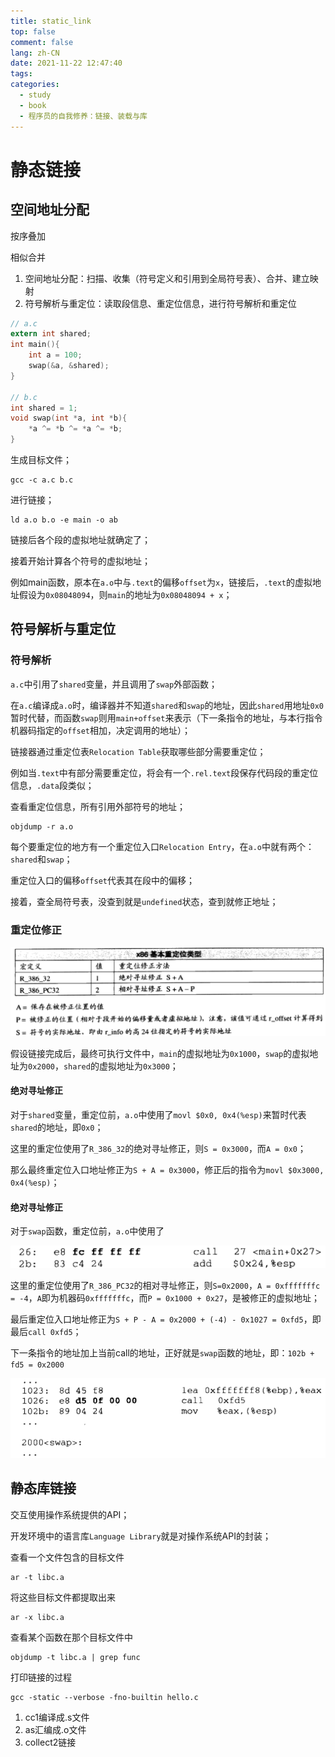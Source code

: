 ```yaml
---
title: static_link
top: false
comment: false
lang: zh-CN
date: 2021-11-22 12:47:40
tags:
categories:
  - study
  - book
  - 程序员的自我修养：链接、装载与库
---
```


# 静态链接

## 空间地址分配

按序叠加

相似合并

1. 空间地址分配：扫描、收集（符号定义和引用到全局符号表）、合并、建立映射
2. 符号解析与重定位：读取段信息、重定位信息，进行符号解析和重定位

```c
// a.c
extern int shared;
int main(){
    int a = 100;
    swap(&a, &shared);
}

// b.c
int shared = 1;
void swap(int *a, int *b){
    *a ^= *b ^= *a ^= *b;
}
```

生成目标文件；

```
gcc -c a.c b.c
```

进行链接；

```
ld a.o b.o -e main -o ab
```

链接后各个段的虚拟地址就确定了；

接着开始计算各个符号的虚拟地址；

例如main函数，原本在`a.o`中与`.text`的偏移`offset`为`x`，链接后，`.text`的虚拟地址假设为`0x08048094`，则`main`的地址为`0x08048094 + x`；

## 符号解析与重定位

### 符号解析

`a.c`中引用了`shared`变量，并且调用了`swap`外部函数；

在`a.c`编译成`a.o`时，编译器并不知道`shared`和`swap`的地址，因此`shared`用地址`0x0`暂时代替，而函数`swap`则用`main+offset`来表示（下一条指令的地址，与本行指令机器码指定的`offset`相加，决定调用的地址）；

链接器通过重定位表`Relocation Table`获取哪些部分需要重定位；

例如当`.text`中有部分需要重定位，将会有一个`.rel.text`段保存代码段的重定位信息，`.data`段类似；

查看重定位信息，所有引用外部符号的地址；

```
objdump -r a.o
```

每个要重定位的地方有一个重定位入口`Relocation Entry`，在`a.o`中就有两个：`shared`和`swap`；

重定位入口的偏移`offset`代表其在段中的偏移；

接着，查全局符号表，没查到就是`undefined`状态，查到就修正地址；

### 重定位修正

![relocation](./static-link/relocation.jpg)

假设链接完成后，最终可执行文件中，`main`的虚拟地址为`0x1000`，`swap`的虚拟地址为`0x2000`，`shared`的虚拟地址为`0x3000`；

#### 绝对寻址修正

对于`shared`变量，重定位前，`a.o`中使用了`movl $0x0, 0x4(%esp)`来暂时代表`shared`的地址，即`0x0`；

这里的重定位使用了`R_386_32`的绝对寻址修正，则`S = 0x3000`，而`A = 0x0`；

那么最终重定位入口地址修正为`S + A = 0x3000`，修正后的指令为`movl $0x3000, 0x4(%esp)`；

#### 绝对寻址修正

对于`swap`函数，重定位前，`a.o`中使用了

![](./static-link/relocation1.jpg)

这里的重定位使用了`R_386_PC32`的相对寻址修正，则`S=0x2000`，`A = 0xfffffffc = -4`，`A`即为机器码`0xfffffffc`，而`P = 0x1000 + 0x27`，是被修正的虚拟地址；

最后重定位入口地址修正为`S + P - A = 0x2000 + (-4) - 0x1027 = 0xfd5`，即最后`call 0xfd5`；

下一条指令的地址加上当前call的地址，正好就是`swap`函数的地址，即：`102b + fd5 = 0x2000`

![](./static-link/relocation2.jpg)

## 静态库链接

交互使用操作系统提供的API；

开发环境中的语言库`Language Library`就是对操作系统API的封装；

查看一个文件包含的目标文件

```
ar -t libc.a
```

将这些目标文件都提取出来

```
ar -x libc.a
```

查看某个函数在那个目标文件中

```
objdump -t libc.a | grep func
```

打印链接的过程

```
gcc -static --verbose -fno-builtin hello.c
```

1. cc1编译成.s文件
2. as汇编成.o文件
3. collect2链接
